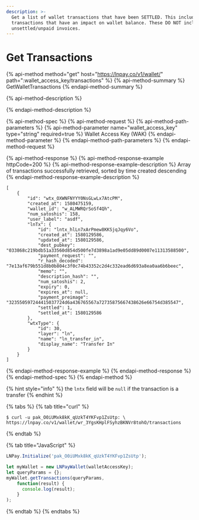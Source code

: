 ```yaml
---
description: >-
  Get a list of wallet transactions that have been SETTLED. This includes only
  transactions that have an impact on wallet balance. These DO NOT include
  unsettled/unpaid invoices.
---
```


# Get Transactions

{% api-method method="get" host="https://lnpay.co/v1/wallet/" path=":wallet\_access\_key/transactions" %}
{% api-method-summary %}
GetWalletTransactions
{% endapi-method-summary %}

{% api-method-description %}

{% endapi-method-description %}

{% api-method-spec %}
{% api-method-request %}
{% api-method-path-parameters %}
{% api-method-parameter name="wallet\_access\_key" type="string" required=true %}
Wallet Access Key \(WAK\)
{% endapi-method-parameter %}
{% endapi-method-path-parameters %}
{% endapi-method-request %}

{% api-method-response %}
{% api-method-response-example httpCode=200 %}
{% api-method-response-example-description %}
Array of transactions successfully retrieved, sorted by time created descending
{% endapi-method-response-example-description %}

```
[
    {
        "id": "wtx_OXWNFNYYY0NsGLwLx7AtcPM",
        "created_at": 1580475159,
        "wallet_id": "w_ALMWRQrSoSf4Qh",
        "num_satoshis": 158,
        "user_label": "asdf",
        "lnTx": {
            "id": "lntx_hlLn7xArPmew8KKSjqJqy6Vo",
            "created_at": 1580129586,
            "updated_at": 1580129586,
            "dest_pubkey": "033868c219bdb51a33560d854d500fe7d3898a1ad9e05dd89d0007e11313588500",
            "payment_request": "",
            "r_hash_decoded": "7e13af679b551d8b0b804c3f0c74b43352c2d4c332ead6d693a8ea0aa6b6beec",
            "memo": "",
            "description_hash": "",
            "num_satoshis": 2,
            "expiry": 0,
            "expires_at": null,
            "payment_preimage": "323550597244415037724d6a436765567a72735875667438626e66754d385547",
            "settled": 1,
            "settled_at": 1580129586
        },
        "wtxType": {
            "id": 30,
            "layer": "ln",
            "name": "ln_transfer_in",
            "display_name": "Transfer In"
        }
    }
]
```
{% endapi-method-response-example %}
{% endapi-method-response %}
{% endapi-method-spec %}
{% endapi-method %}

{% hint style="info" %}
the `lntx` field will be `null` if the transaction is a transfer
{% endhint %}

{% tabs %}
{% tab title="curl" %}
```text
$ curl -u pak_O0iUMxk8kK_qUzkT4YKFvp1ZsUtp: \
https://lnpay.co/v1/wallet/wr_3YgsKHplFSyhzBKNVr8tohO/transactions
```
{% endtab %}

{% tab title="JavaScript" %}
```javascript
LNPay.Initialize('pak_O0iUMxk8kK_qUzkT4YKFvp1ZsUtp');

let myWallet = new LNPayWallet(walletAccessKey);
let queryParams = {};
myWallet.getTransactions(queryParams,
    function(result) {
      console.log(result);
    }
);
```
{% endtab %}
{% endtabs %}

